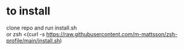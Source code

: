 # to install
clone repo and run install.sh   
or 
zsh <(curl -s https://raw.githubusercontent.com/m-mattsson/zsh-profile/main/install.sh)    
